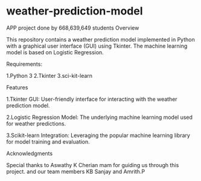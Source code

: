 # weather-prediction-model
APP project done by 668,639,649 students
Overview

This repository contains a weather prediction model implemented in Python with a graphical user interface (GUI) using Tkinter. The machine learning model is based on Logistic Regression.

Requirements:

1.Python 3
2.Tkinter
3.sci-kit-learn

Features

1.Tkinter GUI: User-friendly interface for interacting with the weather prediction model.


2.Logistic Regression Model: The underlying machine learning model used for weather predictions.


3.Scikit-learn Integration: Leveraging the popular machine learning library for model training and evaluation.

Acknowledgments

Special thanks to Aswathy K Cherian mam for guiding us through this project.
and our team members KB Sanjay and Amrith.P
